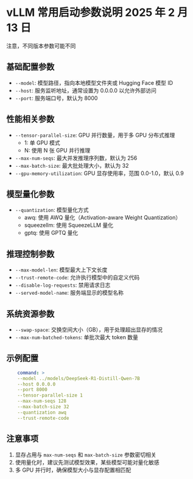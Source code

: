 # vLLM 常用启动参数说明 2025 年 2 月 13 日

注意，不同版本参数可能不同

## 基础配置参数

- `--model`: 模型路径，指向本地模型文件夹或 Hugging Face 模型 ID
- `--host`: 服务监听地址，通常设置为 0.0.0.0 以允许外部访问
- `--port`: 服务端口号，默认为 8000

## 性能相关参数

- `--tensor-parallel-size`: GPU 并行数量，用于多 GPU 分布式推理
  - 1: 单 GPU 模式
  - N: 使用 N 张 GPU 并行推理
- `--max-num-seqs`: 最大并发推理序列数，默认为 256
- `--max-batch-size`: 最大批处理大小，默认为 32
- `--gpu-memory-utilization`: GPU 显存使用率，范围 0.0-1.0，默认 0.9

## 模型量化参数

- `--quantization`: 模型量化方式
  - awq: 使用 AWQ 量化（Activation-aware Weight Quantization）
  - squeezellm: 使用 SqueezeLLM 量化
  - gptq: 使用 GPTQ 量化

## 推理控制参数

- `--max-model-len`: 模型最大上下文长度
- `--trust-remote-code`: 允许执行模型中的自定义代码
- `--disable-log-requests`: 禁用请求日志
- `--served-model-name`: 服务端显示的模型名称

## 系统资源参数

- `--swap-space`: 交换空间大小（GB），用于处理超出显存的情况
- `--max-num-batched-tokens`: 单批次最大 token 数量

## 示例配置

```yaml
    command: >
    --model ../models/DeepSeek-R1-Distill-Qwen-7B
    --host 0.0.0.0
    --port 8000
    --tensor-parallel-size 1
    --max-num-seqs 128
    --max-batch-size 32
    --quantization awq
    --trust-remote-code
```

## 注意事项

1. 显存占用与 `max-num-seqs` 和 `max-batch-size` 参数密切相关
2. 使用量化时，建议先测试模型效果，某些模型可能对量化敏感
3. 多 GPU 并行时，确保模型大小与显存配置相匹配
